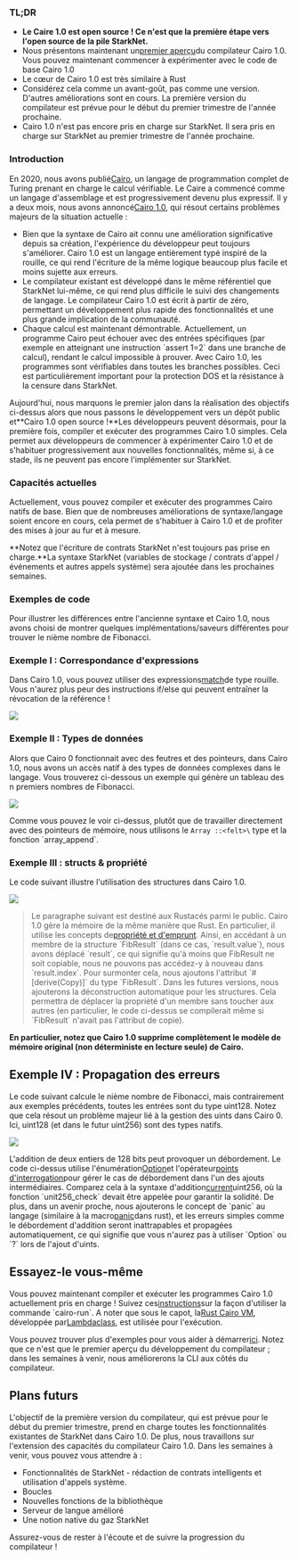### TL;DR

* **Le Caire 1.0 est open source ! Ce n'est que la première étape vers l'open source de la pile StarkNet.**
* Nous présentons maintenant un[premier aperçu](https://github.com/starkware-libs/cairo)du compilateur Cairo 1.0. Vous pouvez maintenant commencer à expérimenter avec le code de base Cairo 1.0
* Le cœur de Cairo 1.0 est très similaire à Rust
* Considérez cela comme un avant-goût, pas comme une version. D'autres améliorations sont en cours. La première version du compilateur est prévue pour le début du premier trimestre de l'année prochaine.
* Cairo 1.0 n'est pas encore pris en charge sur StarkNet. Il sera pris en charge sur StarkNet au premier trimestre de l'année prochaine.

### Introduction

En 2020, nous avons publié[Cairo](https://eprint.iacr.org/2021/1063.pdf), un langage de programmation complet de Turing prenant en charge le calcul vérifiable. Le Caire a commencé comme un langage d'assemblage et est progressivement devenu plus expressif. Il y a deux mois, nous avons annoncé[Cairo 1.0](https://medium.com/starkware/cairo-1-0-aa96eefb19a0), qui résout certains problèmes majeurs de la situation actuelle :

* Bien que la syntaxe de Cairo ait connu une amélioration significative depuis sa création, l'expérience du développeur peut toujours s'améliorer. Cairo 1.0 est un langage entièrement typé inspiré de la rouille, ce qui rend l'écriture de la même logique beaucoup plus facile et moins sujette aux erreurs.
* Le compilateur existant est développé dans le même référentiel que StarkNet lui-même, ce qui rend plus difficile le suivi des changements de langage. Le compilateur Cairo 1.0 est écrit à partir de zéro, permettant un développement plus rapide des fonctionnalités et une plus grande implication de la communauté.
* Chaque calcul est maintenant démontrable. Actuellement, un programme Cairo peut échouer avec des entrées spécifiques (par exemple en atteignant une instruction \`assert 1=2\` dans une branche de calcul), rendant le calcul impossible à prouver. Avec Cairo 1.0, les programmes sont vérifiables dans toutes les branches possibles. Ceci est particulièrement important pour la protection DOS et la résistance à la censure dans StarkNet.

Aujourd'hui, nous marquons le premier jalon dans la réalisation des objectifs ci-dessus alors que nous passons le développement vers un dépôt public et**Cairo 1.0 open source !**Les développeurs peuvent désormais, pour la première fois, compiler et exécuter des programmes Cairo 1.0 simples. Cela permet aux développeurs de commencer à expérimenter Cairo 1.0 et de s'habituer progressivement aux nouvelles fonctionnalités, même si, à ce stade, ils ne peuvent pas encore l'implémenter sur StarkNet.

### Capacités actuelles

Actuellement, vous pouvez compiler et exécuter des programmes Cairo natifs de base. Bien que de nombreuses améliorations de syntaxe/langage soient encore en cours, cela permet de s'habituer à Cairo 1.0 et de profiter des mises à jour au fur et à mesure.

**Notez que l'écriture de contrats StarkNet n'est toujours pas prise en charge.**La syntaxe StarkNet (variables de stockage / contrats d'appel / événements et autres appels système) sera ajoutée dans les prochaines semaines.

### Exemples de code

Pour illustrer les différences entre l'ancienne syntaxe et Cairo 1.0, nous avons choisi de montrer quelques implémentations/saveurs différentes pour trouver le nième nombre de Fibonacci.

### Exemple I : Correspondance d'expressions

Dans Cairo 1.0, vous pouvez utiliser des expressions[match](https://doc.rust-lang.org/rust-by-example/flow_control/match.html?highlight=match#match)de type rouille. Vous n'aurez plus peur des instructions if/else qui peuvent entraîner la révocation de la référence !

![](/assets/code01.png)

### Exemple II : Types de données

Alors que Cairo 0 fonctionnait avec des feutres et des pointeurs, dans Cairo 1.0, nous avons un accès natif à des types de données complexes dans le langage. Vous trouverez ci-dessous un exemple qui génère un tableau des n premiers nombres de Fibonacci.

![](/assets/code02.png)

Comme vous pouvez le voir ci-dessus, plutôt que de travailler directement avec des pointeurs de mémoire, nous utilisons le `Array ::<felt>\` type et la fonction \`array_append\`.

### Exemple III : structs & propriété

Le code suivant illustre l'utilisation des structures dans Cairo 1.0.

![](/assets/code03.png)

> Le paragraphe suivant est destiné aux Rustacés parmi le public. Cairo 1.0 gère la mémoire de la même manière que Rust. En particulier, il utilise les concepts de[propriété et d'emprunt](https://doc.rust-lang.org/book/ch04-01-what-is-ownership.html). Ainsi, en accédant à un membre de la structure \`FibResult\` (dans ce cas, \`result.value\`), nous avons déplacé \`result\`, ce qui signifie qu'à moins que FibResult ne soit copiable, nous ne pouvons pas accédez-y à nouveau dans \`result.index\`. Pour surmonter cela, nous ajoutons l'attribut \`#\[derive(Copy)]\` du type \`FibResult\`. Dans les futures versions, nous ajouterons la déconstruction automatique pour les structures. Cela permettra de déplacer la propriété d'un membre sans toucher aux autres (en particulier, le code ci-dessus se compilerait même si \`FibResult\` n'avait pas l'attribut de copie).

**En particulier, notez que Cairo 1.0 supprime complètement le modèle de mémoire original (non déterministe en lecture seule) de Cairo.**

## Exemple IV : Propagation des erreurs

Le code suivant calcule le nième nombre de Fibonacci, mais contrairement aux exemples précédents, toutes les entrées sont du type uint128. Notez que cela résout un problème majeur lié à la gestion des uints dans Cairo 0. Ici, uint128 (et dans le futur uint256) sont des types natifs.

![](/assets/0_s8bhjf_ade3carmi.png)

L'addition de deux entiers de 128 bits peut provoquer un débordement. Le code ci-dessus utilise l'énumération[Option](https://doc.rust-lang.org/rust-by-example/std/option.html)et l'opérateur[points d'interrogation](https://doc.rust-lang.org/rust-by-example/std/result/question_mark.html)pour gérer le cas de débordement dans l'un des ajouts intermédiaires. Comparez cela à la syntaxe d'addition[current](https://github.com/starkware-libs/cairo-lang/blob/9889fbd522edc5eff603356e1912e20642ae20af/src/starkware/cairo/common/uint256.cairo#L31)uint256, où la fonction \`unit256_check\` devait être appelée pour garantir la solidité. De plus, dans un avenir proche, nous ajouterons le concept de \`panic\` au langage (similaire à la macro[panic](https://doc.rust-lang.org/rust-by-example/std/panic.html)dans rust), et les erreurs simples comme le débordement d'addition seront inattrapables et propagées automatiquement, ce qui signifie que vous n'aurez pas à utiliser \`Option\` ou \`?\` lors de l'ajout d'uints.

## Essayez-le vous-même

Vous pouvez maintenant compiler et exécuter les programmes Cairo 1.0 actuellement pris en charge ! Suivez ces[instructions](https://github.com/starkware-libs/cairo/tree/main/crates/cairo-lang-runner)sur la façon d'utiliser la commande \`cairo-run\`. A noter que sous le capot, la[Rust Cairo VM](https://github.com/lambdaclass/cairo-rs), développée par[Lambdaclass](https://lambdaclass.com/), est utilisée pour l'exécution.

Vous pouvez trouver plus d'exemples pour vous aider à démarrer[ici](https://github.com/starkware-libs/cairo2/tree/main/examples). Notez que ce n'est que le premier aperçu du développement du compilateur ; dans les semaines à venir, nous améliorerons la CLI aux côtés du compilateur.

## Plans futurs

L'objectif de la première version du compilateur, qui est prévue pour le début du premier trimestre, prend en charge toutes les fonctionnalités existantes de StarkNet dans Cairo 1.0. De plus, nous travaillons sur l'extension des capacités du compilateur Cairo 1.0. Dans les semaines à venir, vous pouvez vous attendre à :

* Fonctionnalités de StarkNet - rédaction de contrats intelligents et utilisation d'appels système.
* Boucles
* Nouvelles fonctions de la bibliothèque
* Serveur de langue amélioré
* Une notion native du gaz StarkNet

Assurez-vous de rester à l'écoute et de suivre la progression du compilateur !